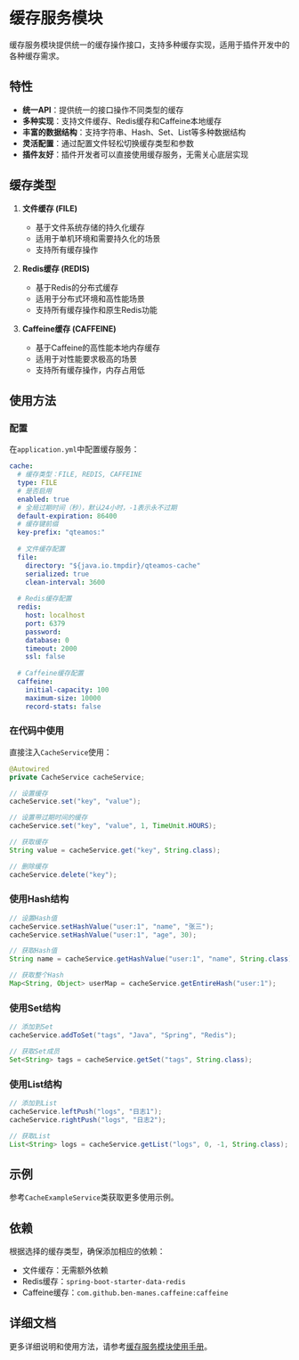 # 缓存服务模块

缓存服务模块提供统一的缓存操作接口，支持多种缓存实现，适用于插件开发中的各种缓存需求。

## 特性

- **统一API**：提供统一的接口操作不同类型的缓存
- **多种实现**：支持文件缓存、Redis缓存和Caffeine本地缓存
- **丰富的数据结构**：支持字符串、Hash、Set、List等多种数据结构
- **灵活配置**：通过配置文件轻松切换缓存类型和参数
- **插件友好**：插件开发者可以直接使用缓存服务，无需关心底层实现

## 缓存类型

1. **文件缓存 (FILE)**
   - 基于文件系统存储的持久化缓存
   - 适用于单机环境和需要持久化的场景
   - 支持所有缓存操作

2. **Redis缓存 (REDIS)**
   - 基于Redis的分布式缓存
   - 适用于分布式环境和高性能场景
   - 支持所有缓存操作和原生Redis功能

3. **Caffeine缓存 (CAFFEINE)**
   - 基于Caffeine的高性能本地内存缓存
   - 适用于对性能要求极高的场景
   - 支持所有缓存操作，内存占用低

## 使用方法

### 配置

在`application.yml`中配置缓存服务：

```yaml
cache:
  # 缓存类型：FILE, REDIS, CAFFEINE
  type: FILE
  # 是否启用
  enabled: true
  # 全局过期时间（秒），默认24小时，-1表示永不过期
  default-expiration: 86400
  # 缓存键前缀
  key-prefix: "qteamos:"
  
  # 文件缓存配置
  file:
    directory: "${java.io.tmpdir}/qteamos-cache"
    serialized: true
    clean-interval: 3600
  
  # Redis缓存配置
  redis:
    host: localhost
    port: 6379
    password: 
    database: 0
    timeout: 2000
    ssl: false
  
  # Caffeine缓存配置
  caffeine:
    initial-capacity: 100
    maximum-size: 10000
    record-stats: false
```

### 在代码中使用

直接注入`CacheService`使用：

```java
@Autowired
private CacheService cacheService;

// 设置缓存
cacheService.set("key", "value");

// 设置带过期时间的缓存
cacheService.set("key", "value", 1, TimeUnit.HOURS);

// 获取缓存
String value = cacheService.get("key", String.class);

// 删除缓存
cacheService.delete("key");
```

### 使用Hash结构

```java
// 设置Hash值
cacheService.setHashValue("user:1", "name", "张三");
cacheService.setHashValue("user:1", "age", 30);

// 获取Hash值
String name = cacheService.getHashValue("user:1", "name", String.class);

// 获取整个Hash
Map<String, Object> userMap = cacheService.getEntireHash("user:1");
```

### 使用Set结构

```java
// 添加到Set
cacheService.addToSet("tags", "Java", "Spring", "Redis");

// 获取Set成员
Set<String> tags = cacheService.getSet("tags", String.class);
```

### 使用List结构

```java
// 添加到List
cacheService.leftPush("logs", "日志1");
cacheService.rightPush("logs", "日志2");

// 获取List
List<String> logs = cacheService.getList("logs", 0, -1, String.class);
```

## 示例

参考`CacheExampleService`类获取更多使用示例。

## 依赖

根据选择的缓存类型，确保添加相应的依赖：

- 文件缓存：无需额外依赖
- Redis缓存：`spring-boot-starter-data-redis`
- Caffeine缓存：`com.github.ben-manes.caffeine:caffeine` 

## 详细文档

更多详细说明和使用方法，请参考[缓存服务模块使用手册](../../../../../docs/cache/cache-service-guide.md)。 